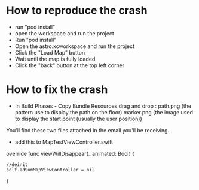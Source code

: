 # How to reproduce the crash
 
 - run "pod install"
 - open the workspace and run the project
 - Run "pod install"
 - Open the astro.xcworkspace and run the project
 - Click the "Load Map" button
 - Wait until the map is fully loaded
 - Click the "back" button at the top left corner


# How to fix the crash

- In Build Phases - Copy Bundle Resources drag and drop :
path.png (the pattern use to display the path on the floor)
marker.png (the image used to display the start point (usually the user position))

You'll find these two files attached in the email you'll be receiving. 

- add this to MapTestViewController.swift

override func viewWillDisappear(_ animated: Bool) {

    //deinit
    self.adSumMapViewController = nil
    
        
} 
